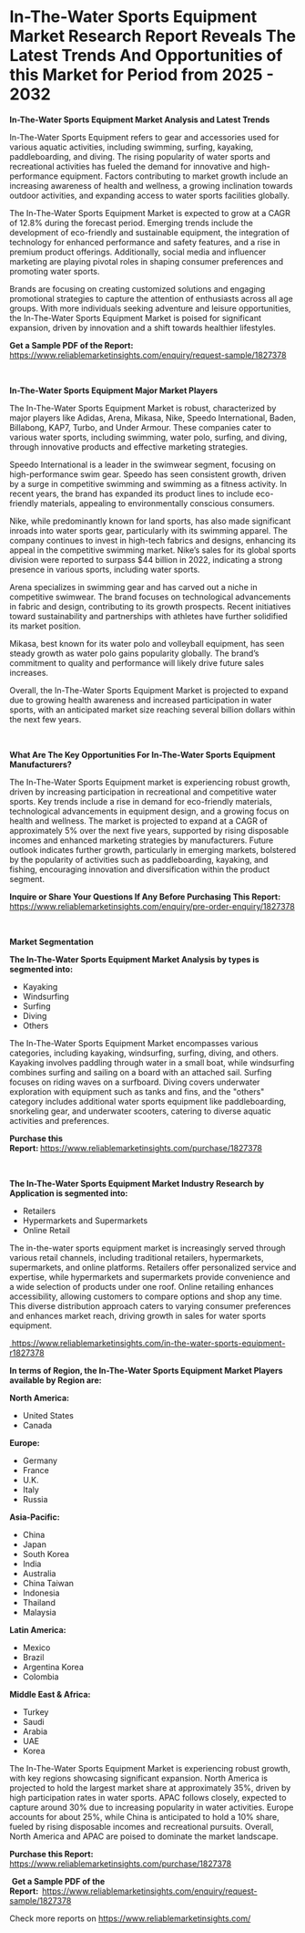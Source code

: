 <p><h1>In-The-Water Sports Equipment Market Research Report Reveals The Latest Trends And Opportunities of this Market for Period from 2025 - 2032</h1></p><p><strong>In-The-Water Sports Equipment Market Analysis and Latest Trends</strong></p>
<p><p>In-The-Water Sports Equipment refers to gear and accessories used for various aquatic activities, including swimming, surfing, kayaking, paddleboarding, and diving. The rising popularity of water sports and recreational activities has fueled the demand for innovative and high-performance equipment. Factors contributing to market growth include an increasing awareness of health and wellness, a growing inclination towards outdoor activities, and expanding access to water sports facilities globally.</p><p>The In-The-Water Sports Equipment Market is expected to grow at a CAGR of 12.8% during the forecast period. Emerging trends include the development of eco-friendly and sustainable equipment, the integration of technology for enhanced performance and safety features, and a rise in premium product offerings. Additionally, social media and influencer marketing are playing pivotal roles in shaping consumer preferences and promoting water sports. </p><p>Brands are focusing on creating customized solutions and engaging promotional strategies to capture the attention of enthusiasts across all age groups. With more individuals seeking adventure and leisure opportunities, the In-The-Water Sports Equipment Market is poised for significant expansion, driven by innovation and a shift towards healthier lifestyles.</p></p>
<p><strong>Get a Sample PDF of the Report:&nbsp;</strong> <a href="https://www.reliablemarketinsights.com/enquiry/request-sample/1827378?utm_campaign=3007&utm_medium=2&utm_source=Github&utm_content=ia&utm_term=04042025&utm_id=in-the-water-sports-equipment">https://www.reliablemarketinsights.com/enquiry/request-sample/1827378</a></p>
<p>&nbsp;</p>
<p><strong>In-The-Water Sports Equipment Major Market Players</strong></p>
<p><p>The In-The-Water Sports Equipment Market is robust, characterized by major players like Adidas, Arena, Mikasa, Nike, Speedo International, Baden, Billabong, KAP7, Turbo, and Under Armour. These companies cater to various water sports, including swimming, water polo, surfing, and diving, through innovative products and effective marketing strategies.</p><p>Speedo International is a leader in the swimwear segment, focusing on high-performance swim gear. Speedo has seen consistent growth, driven by a surge in competitive swimming and swimming as a fitness activity. In recent years, the brand has expanded its product lines to include eco-friendly materials, appealing to environmentally conscious consumers.</p><p>Nike, while predominantly known for land sports, has also made significant inroads into water sports gear, particularly with its swimming apparel. The company continues to invest in high-tech fabrics and designs, enhancing its appeal in the competitive swimming market. Nike’s sales for its global sports division were reported to surpass $44 billion in 2022, indicating a strong presence in various sports, including water sports.</p><p>Arena specializes in swimming gear and has carved out a niche in competitive swimwear. The brand focuses on technological advancements in fabric and design, contributing to its growth prospects. Recent initiatives toward sustainability and partnerships with athletes have further solidified its market position.</p><p>Mikasa, best known for its water polo and volleyball equipment, has seen steady growth as water polo gains popularity globally. The brand’s commitment to quality and performance will likely drive future sales increases.</p><p>Overall, the In-The-Water Sports Equipment Market is projected to expand due to growing health awareness and increased participation in water sports, with an anticipated market size reaching several billion dollars within the next few years.</p></p>
<p>&nbsp;</p>
<p><strong>What Are The Key Opportunities For In-The-Water Sports Equipment Manufacturers?</strong></p>
<p><p>The In-The-Water Sports Equipment market is experiencing robust growth, driven by increasing participation in recreational and competitive water sports. Key trends include a rise in demand for eco-friendly materials, technological advancements in equipment design, and a growing focus on health and wellness. The market is projected to expand at a CAGR of approximately 5% over the next five years, supported by rising disposable incomes and enhanced marketing strategies by manufacturers. Future outlook indicates further growth, particularly in emerging markets, bolstered by the popularity of activities such as paddleboarding, kayaking, and fishing, encouraging innovation and diversification within the product segment.</p></p>
<p><strong>Inquire or Share Your Questions If Any Before Purchasing This Report:</strong> <a href="https://www.reliablemarketinsights.com/enquiry/pre-order-enquiry/1827378?utm_campaign=3007&utm_medium=2&utm_source=Github&utm_content=ia&utm_term=04042025&utm_id=in-the-water-sports-equipment">https://www.reliablemarketinsights.com/enquiry/pre-order-enquiry/1827378</a></p>
<p>&nbsp;</p>
<p><strong>Market Segmentation</strong></p>
<p><strong>The In-The-Water Sports Equipment Market Analysis by types is segmented into:</strong></p>
<p><ul><li>Kayaking</li><li>Windsurfing</li><li>Surfing</li><li>Diving</li><li>Others</li></ul></p>
<p><p>The In-The-Water Sports Equipment Market encompasses various categories, including kayaking, windsurfing, surfing, diving, and others. Kayaking involves paddling through water in a small boat, while windsurfing combines surfing and sailing on a board with an attached sail. Surfing focuses on riding waves on a surfboard. Diving covers underwater exploration with equipment such as tanks and fins, and the "others" category includes additional water sports equipment like paddleboarding, snorkeling gear, and underwater scooters, catering to diverse aquatic activities and preferences.</p></p>
<p><strong>Purchase this Report:&nbsp;</strong><a href="https://www.reliablemarketinsights.com/purchase/1827378?utm_campaign=3007&utm_medium=2&utm_source=Github&utm_content=ia&utm_term=04042025&utm_id=in-the-water-sports-equipment">https://www.reliablemarketinsights.com/purchase/1827378</a></p>
<p>&nbsp;</p>
<p><strong>The In-The-Water Sports Equipment Market Industry Research by Application is segmented into:</strong></p>
<p><ul><li>Retailers</li><li>Hypermarkets and Supermarkets</li><li>Online Retail</li></ul></p>
<p><p>The in-the-water sports equipment market is increasingly served through various retail channels, including traditional retailers, hypermarkets, supermarkets, and online platforms. Retailers offer personalized service and expertise, while hypermarkets and supermarkets provide convenience and a wide selection of products under one roof. Online retailing enhances accessibility, allowing customers to compare options and shop any time. This diverse distribution approach caters to varying consumer preferences and enhances market reach, driving growth in sales for water sports equipment.</p></p>
<p><a href="https://www.reliablemarketinsights.com/in-the-water-sports-equipment-r1827378?utm_campaign=3007&utm_medium=2&utm_source=Github&utm_content=ia&utm_term=04042025&utm_id=in-the-water-sports-equipment">&nbsp;https://www.reliablemarketinsights.com/in-the-water-sports-equipment-r1827378</a></p>
<p><strong>In terms of Region, the In-The-Water Sports Equipment Market Players available by Region are:</strong></p>
<p>
    <p> <strong> North America: </strong>
        <ul>
            <li>United States</li>
            <li>Canada</li>
        </ul>
        </p> 
    <p> <strong> Europe: </strong>
        <ul>
            <li>Germany</li>
            <li>France</li>
            <li>U.K.</li>
            <li>Italy</li>
            <li>Russia</li>
        </ul>
        </p> 
    <p> <strong> Asia-Pacific: </strong>
        <ul>
            <li>China</li>
            <li>Japan</li>
            <li>South Korea</li>
            <li>India</li>
            <li>Australia</li>
            <li>China Taiwan</li>
            <li>Indonesia</li>
            <li>Thailand</li>
            <li>Malaysia</li>
        </ul>
        </p> 
    <p> <strong> Latin America: </strong>
        <ul>
            <li>Mexico</li>
            <li>Brazil</li>
            <li>Argentina Korea</li>
            <li>Colombia</li>
        </ul>
        </p> 
    <p> <strong> Middle East & Africa: </strong>
        <ul>
            <li>Turkey</li>
            <li>Saudi</li>
            <li>Arabia</li>
            <li>UAE</li>
            <li>Korea</li>
        </ul>
    </p>
    </p>
<p><p>The In-The-Water Sports Equipment Market is experiencing robust growth, with key regions showcasing significant expansion. North America is projected to hold the largest market share at approximately 35%, driven by high participation rates in water sports. APAC follows closely, expected to capture around 30% due to increasing popularity in water activities. Europe accounts for about 25%, while China is anticipated to hold a 10% share, fueled by rising disposable incomes and recreational pursuits. Overall, North America and APAC are poised to dominate the market landscape.</p></p>
<p><strong>Purchase this Report: </strong><a href="https://www.reliablemarketinsights.com/purchase/1827378?utm_campaign=3007&utm_medium=2&utm_source=Github&utm_content=ia&utm_term=04042025&utm_id=in-the-water-sports-equipment">https://www.reliablemarketinsights.com/purchase/1827378</a></p>
<p>&nbsp;<strong>Get a Sample PDF of the Report:&nbsp;&nbsp;</strong><a href="https://www.reliablemarketinsights.com/enquiry/request-sample/1827378?utm_campaign=3007&utm_medium=2&utm_source=Github&utm_content=ia&utm_term=04042025&utm_id=in-the-water-sports-equipment">https://www.reliablemarketinsights.com/enquiry/request-sample/1827378</a></p>
<p><strong></strong></p>
<p>Check more reports on <a href="https://www.reliablemarketinsights.com/?utm_campaign=3007&utm_medium=2&utm_source=Github&utm_content=ia&utm_term=04042025&utm_id=in-the-water-sports-equipment">https://www.reliablemarketinsights.com/</a></p>